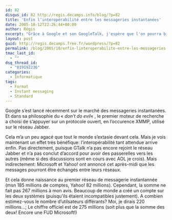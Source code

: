 ```yaml
---
id: 82
disqus_id: 82 http://regis.decamps.info/blog/?p=82
title: 'Enfin l’interopérabilité entre les messageries instantanées'
date: 2005-10-12T22:26:44+00:00
author: Régis
excerpt: "Grâce à Google et son GoogleTalk, j'espère que l'on pourra bientôt communiquer d'un réseau vers l'autre."
layout: post
guid: http://regis.decamps.free.fr/wordpress/?p=82
permalink: /blog/2005/10/enfin-linteroperabilite-entre-les-messageries-instantanees/
tmac_last_id:
  - ""
dsq_thread_id:
  - "819192236"
categories:
  - Informatique
tags:
  - Format
  - Instant messaging
  - Standard
---
```

Google s’est lancé récemment sur le marché des messageries instantanées. Et dans sa philosophie du « _don’t do evil_« , le premier moteur de recherche a choisi de s’appuyer sur un protocole ouvert, en l’occurence XMMP, utilisé sur le réseau Jabber.

Cela m’a un peu agacé que tout le monde s’extasie devant cela. Mais je vois maintenant un effet très bénéfique: l’interopérabilité tant attendue arrive enfin. Pas directement, puisque GTalk n’a pas encore rejoint le réseau Jabber et n’a pas conclut d’accord pour avoir des passerelles vers les autres (même si des discussions sont en cours avec AOL je crois). Mais indirectement: Microsoft et Yahoo! ont annoncé cet après-midi que les messages pourront être échangés entre leurs réseaux.

Et cela donne naissance au premier réseau de messagerie instantannée (msn 185 millions de comptes, Yahoo! 82 millions). Cependant, la somme ne fait pas 267 millions à mon avis. Beaucoup de monde a créé un compte sur les deux systèmes (puisqu’ils étaient incompatibles justement). A combien estimez-vous le nombre d’utilsateurs différants? Moi, je dirais 220 millions…; Le chiffre officiel est de 275 millions (soit plus que la somme des deux! Encore une FUD Microsoft!)
